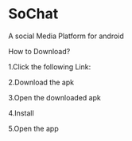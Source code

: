 # SoChat

A social Media Platform for android

How to Download?

  1.Click the following Link:
  
  2.Download the apk
  
  3.Open the downloaded apk
  
  4.Install
  
  5.Open the app
